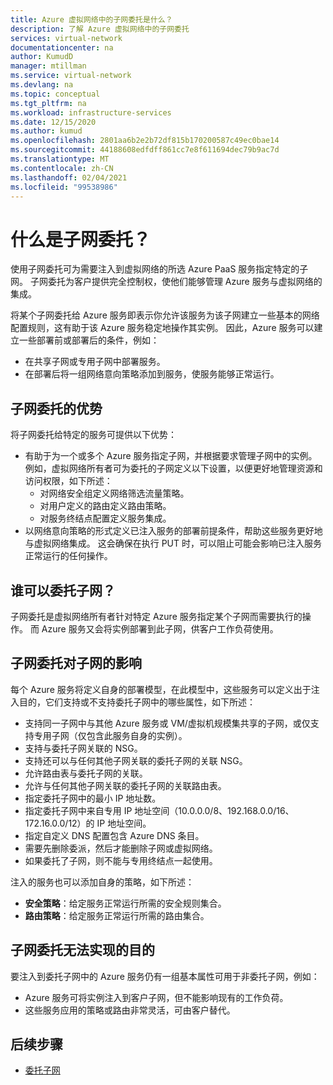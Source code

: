 ```yaml
---
title: Azure 虚拟网络中的子网委托是什么？
description: 了解 Azure 虚拟网络中的子网委托
services: virtual-network
documentationcenter: na
author: KumudD
manager: mtillman
ms.service: virtual-network
ms.devlang: na
ms.topic: conceptual
ms.tgt_pltfrm: na
ms.workload: infrastructure-services
ms.date: 12/15/2020
ms.author: kumud
ms.openlocfilehash: 2801aa6b2e2b72df815b170200587c49ec0bae14
ms.sourcegitcommit: 44188608edfdff861cc7e8f611694dec79b9ac7d
ms.translationtype: MT
ms.contentlocale: zh-CN
ms.lasthandoff: 02/04/2021
ms.locfileid: "99538986"
---
```

# <a name="what-is-subnet-delegation"></a>什么是子网委托？

使用子网委托可为需要注入到虚拟网络的所选 Azure PaaS 服务指定特定的子网。 子网委托为客户提供完全控制权，使他们能够管理 Azure 服务与虚拟网络的集成。

将某个子网委托给 Azure 服务即表示你允许该服务为该子网建立一些基本的网络配置规则，这有助于该 Azure 服务稳定地操作其实例。 因此，Azure 服务可以建立一些部署前或部署后的条件，例如：
- 在共享子网或专用子网中部署服务。
- 在部署后将一组网络意向策略添加到服务，使服务能够正常运行。

##  <a name="advantages-of-subnet-delegation"></a>子网委托的优势

将子网委托给特定的服务可提供以下优势：

- 有助于为一个或多个 Azure 服务指定子网，并根据要求管理子网中的实例。 例如，虚拟网络所有者可为委托的子网定义以下设置，以便更好地管理资源和访问权限，如下所述：
    - 对网络安全组定义网络筛选流量策略。
    - 对用户定义的路由定义路由策略。
    - 对服务终结点配置定义服务集成。
- 以网络意向策略的形式定义已注入服务的部署前提条件，帮助这些服务更好地与虚拟网络集成。 这会确保在执行 PUT 时，可以阻止可能会影响已注入服务正常运行的任何操作。


## <a name="who-can-delegate"></a>谁可以委托子网？
子网委托是虚拟网络所有者针对特定 Azure 服务指定某个子网而需要执行的操作。 而 Azure 服务又会将实例部署到此子网，供客户工作负荷使用。

## <a name="impact-of-subnet-delegation-on-your-subnet"></a>子网委托对子网的影响
每个 Azure 服务将定义自身的部署模型，在此模型中，这些服务可以定义出于注入目的，它们支持或不支持委托子网中的哪些属性，如下所述：
- 支持同一子网中与其他 Azure 服务或 VM/虚拟机规模集共享的子网，或仅支持专用子网（仅包含此服务自身的实例）。
- 支持与委托子网关联的 NSG。
- 支持还可以与任何其他子网关联的委托子网的关联 NSG。
- 允许路由表与委托子网的关联。
- 允许与任何其他子网关联的委托子网的关联路由表。
- 指定委托子网中的最小 IP 地址数。
- 指定委托子网中来自专用 IP 地址空间（10.0.0.0/8、192.168.0.0/16、172.16.0.0/12）的 IP 地址空间。
- 指定自定义 DNS 配置包含 Azure DNS 条目。
- 需要先删除委派，然后才能删除子网或虚拟网络。
- 如果委托了子网，则不能与专用终结点一起使用。

注入的服务也可以添加自身的策略，如下所述：
- **安全策略**：给定服务正常运行所需的安全规则集合。
- **路由策略**：给定服务正常运行所需的路由集合。

## <a name="what-subnet-delegation-does-not-do"></a>子网委托无法实现的目的

要注入到委托子网中的 Azure 服务仍有一组基本属性可用于非委托子网，例如：
-  Azure 服务可将实例注入到客户子网，但不能影响现有的工作负荷。
-  这些服务应用的策略或路由非常灵活，可由客户替代。

## <a name="next-steps"></a>后续步骤

- [委托子网](manage-subnet-delegation.md)
